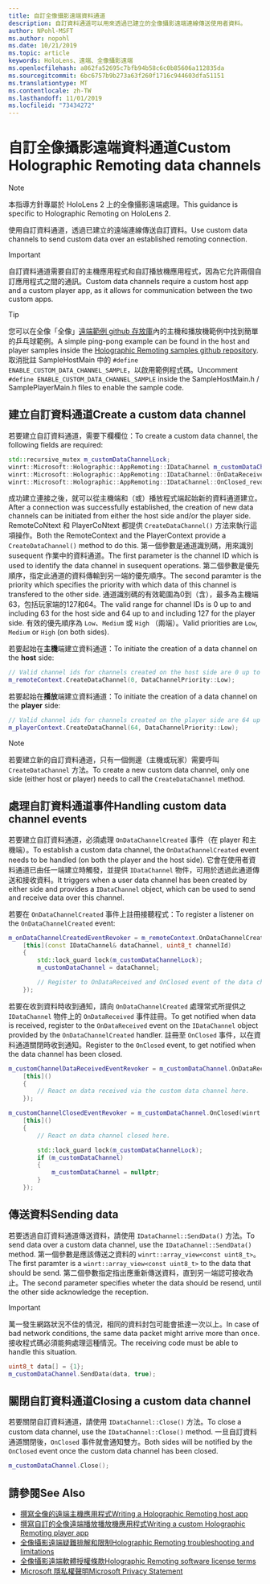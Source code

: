 ```yaml
---
title: 自訂全像攝影遠端資料通道
description: 自訂資料通道可以用來透過已建立的全像攝影遠端連線傳送使用者資料。
author: NPohl-MSFT
ms.author: nopohl
ms.date: 10/21/2019
ms.topic: article
keywords: HoloLens、遠端、全像攝影遠端
ms.openlocfilehash: a862fa52695c7bfb94b58c6c0b85606a112835da
ms.sourcegitcommit: 6bc6757b9b273a63f260f1716c944603dfa51151
ms.translationtype: MT
ms.contentlocale: zh-TW
ms.lasthandoff: 11/01/2019
ms.locfileid: "73434272"
---
```

# <a name="custom-holographic-remoting-data-channels"></a><span data-ttu-id="6f311-104">自訂全像攝影遠端資料通道</span><span class="sxs-lookup"><span data-stu-id="6f311-104">Custom Holographic Remoting data channels</span></span>

>[!NOTE]
><span data-ttu-id="6f311-105">本指導方針專屬於 HoloLens 2 上的全像攝影遠端處理。</span><span class="sxs-lookup"><span data-stu-id="6f311-105">This guidance is specific to Holographic Remoting on HoloLens 2.</span></span>

<span data-ttu-id="6f311-106">使用自訂資料通道，透過已建立的遠端連線傳送自訂資料。</span><span class="sxs-lookup"><span data-stu-id="6f311-106">Use custom data channels to send custom data over an established remoting connection.</span></span>

>[!IMPORTANT]
><span data-ttu-id="6f311-107">自訂資料通道需要自訂的主機應用程式和自訂播放機應用程式，因為它允許兩個自訂應用程式之間的通訊。</span><span class="sxs-lookup"><span data-stu-id="6f311-107">Custom data channels require a custom host app and a custom player app, as it allows for communication between the two custom apps.</span></span>

>[!TIP]
><span data-ttu-id="6f311-108">您可以在全像「全像」[遠端範例 github 存放庫](https://github.com/microsoft/MixedReality-HolographicRemoting-Samples)內的主機和播放機範例中找到簡單的乒乓球範例。</span><span class="sxs-lookup"><span data-stu-id="6f311-108">A simple ping-pong example can be found in the host and player samples inside the [Holographic Remoting samples github repository](https://github.com/microsoft/MixedReality-HolographicRemoting-Samples).</span></span> <span data-ttu-id="6f311-109">取消批註 SampleHostMain 中的 ```#define ENABLE_CUSTOM_DATA_CHANNEL_SAMPLE```，以啟用範例程式碼。</span><span class="sxs-lookup"><span data-stu-id="6f311-109">Uncomment ```#define ENABLE_CUSTOM_DATA_CHANNEL_SAMPLE``` inside the SampleHostMain.h / SamplePlayerMain.h files to enable the sample code.</span></span>


## <a name="create-a-custom-data-channel"></a><span data-ttu-id="6f311-110">建立自訂資料通道</span><span class="sxs-lookup"><span data-stu-id="6f311-110">Create a custom data channel</span></span>


<span data-ttu-id="6f311-111">若要建立自訂資料通道，需要下欄欄位：</span><span class="sxs-lookup"><span data-stu-id="6f311-111">To create a custom data channel, the following fields are required:</span></span>
```cpp
std::recursive_mutex m_customDataChannelLock;
winrt::Microsoft::Holographic::AppRemoting::IDataChannel m_customDataChannel = nullptr;
winrt::Microsoft::Holographic::AppRemoting::IDataChannel::OnDataReceived_revoker m_customChannelDataReceivedEventRevoker;
winrt::Microsoft::Holographic::AppRemoting::IDataChannel::OnClosed_revoker m_customChannelClosedEventRevoker;
```

<span data-ttu-id="6f311-112">成功建立連接之後，就可以從主機端和（或）播放程式端起始新的資料通道建立。</span><span class="sxs-lookup"><span data-stu-id="6f311-112">After a connection was successfully established, the creation of new data channels can be initiated from either the host side and/or the player side.</span></span> <span data-ttu-id="6f311-113">RemoteCoNtext 和 PlayerCoNtext 都提供 ```CreateDataChannel()``` 方法來執行這項操作。</span><span class="sxs-lookup"><span data-stu-id="6f311-113">Both the RemoteContext and the PlayerContext provide a ```CreateDataChannel()``` method to do this.</span></span> <span data-ttu-id="6f311-114">第一個參數是通道識別碼，用來識別 susequent 作業中的資料通道。</span><span class="sxs-lookup"><span data-stu-id="6f311-114">The first parameter is the channel ID which is used to identify the data channel in susequent operations.</span></span> <span data-ttu-id="6f311-115">第二個參數是優先順序，指定此通道的資料傳輸到另一端的優先順序。</span><span class="sxs-lookup"><span data-stu-id="6f311-115">The second paramter is the priority which specifies the priority with which data of this channel is transfered to the other side.</span></span> <span data-ttu-id="6f311-116">通道識別碼的有效範圍為0到（含），最多為主機端63，包括玩家端的127和64。</span><span class="sxs-lookup"><span data-stu-id="6f311-116">The valid range for channel IDs is 0 up to and including 63 for the host side and 64 up to and including 127 for the player side.</span></span> <span data-ttu-id="6f311-117">有效的優先順序為 ```Low```、```Medium``` 或 ```High``` （兩端）。</span><span class="sxs-lookup"><span data-stu-id="6f311-117">Valid priorities are ```Low```, ```Medium``` or ```High``` (on both sides).</span></span>

<span data-ttu-id="6f311-118">若要起始在**主機**端建立資料通道：</span><span class="sxs-lookup"><span data-stu-id="6f311-118">To initiate the creation of a data channel on the **host** side:</span></span>
```cpp
// Valid channel ids for channels created on the host side are 0 up to and including 63
m_remoteContext.CreateDataChannel(0, DataChannelPriority::Low);
```

<span data-ttu-id="6f311-119">若要起始在**播放**端建立資料通道：</span><span class="sxs-lookup"><span data-stu-id="6f311-119">To initiate the creation of a data channel on the **player** side:</span></span>
```cpp
// Valid channel ids for channels created on the player side are 64 up to and including 127
m_playerContext.CreateDataChannel(64, DataChannelPriority::Low);
```

>[!NOTE]
><span data-ttu-id="6f311-120">若要建立新的自訂資料通道，只有一個側邊（主機或玩家）需要呼叫 ```CreateDataChannel``` 方法。</span><span class="sxs-lookup"><span data-stu-id="6f311-120">To create a new custom data channel, only one side (either host or player) needs to call the ```CreateDataChannel``` method.</span></span>

## <a name="handling-custom-data-channel-events"></a><span data-ttu-id="6f311-121">處理自訂資料通道事件</span><span class="sxs-lookup"><span data-stu-id="6f311-121">Handling custom data channel events</span></span>

<span data-ttu-id="6f311-122">若要建立自訂資料通道，必須處理 ```OnDataChannelCreated``` 事件（在 player 和主機端）。</span><span class="sxs-lookup"><span data-stu-id="6f311-122">To establish a custom data channel, the ```OnDataChannelCreated``` event needs to be handled (on both the player and the host side).</span></span> <span data-ttu-id="6f311-123">它會在使用者資料通道已由任一端建立時觸發，並提供 ```IDataChannel``` 物件，可用於透過此通道傳送和接收資料。</span><span class="sxs-lookup"><span data-stu-id="6f311-123">It triggers when a user data channel has been created by either side and provides a ```IDataChannel``` object, which can be used to send and receive data over this channel.</span></span>

<span data-ttu-id="6f311-124">若要在 ```OnDataChannelCreated``` 事件上註冊接聽程式：</span><span class="sxs-lookup"><span data-stu-id="6f311-124">To register a listener on the ```OnDataChannelCreated``` event:</span></span>
```cpp
m_onDataChannelCreatedEventRevoker = m_remoteContext.OnDataChannelCreated(winrt::auto_revoke,
    [this](const IDataChannel& dataChannel, uint8_t channelId)
    {
        std::lock_guard lock(m_customDataChannelLock);
        m_customDataChannel = dataChannel;

        // Register to OnDataReceived and OnClosed event of the data channel here, see below...
    });
```

<span data-ttu-id="6f311-125">若要在收到資料時收到通知，請向 ```OnDataChannelCreated``` 處理常式所提供之 ```IDataChannel``` 物件上的 ```OnDataReceived``` 事件註冊。</span><span class="sxs-lookup"><span data-stu-id="6f311-125">To get notified when data is received, register to the ```OnDataReceived``` event on the ```IDataChannel``` object provided by the ```OnDataChannelCreated``` handler.</span></span> <span data-ttu-id="6f311-126">註冊至 ```OnClosed``` 事件，以在資料通道關閉時收到通知。</span><span class="sxs-lookup"><span data-stu-id="6f311-126">Register to the ```OnClosed``` event, to get notified when the data channel has been closed.</span></span>

```cpp
m_customChannelDataReceivedEventRevoker = m_customDataChannel.OnDataReceived(winrt::auto_revoke, 
    [this]()
    {
        // React on data received via the custom data channel here.
    });

m_customChannelClosedEventRevoker = m_customDataChannel.OnClosed(winrt::auto_revoke,
    [this]()
    {
        // React on data channel closed here.

        std::lock_guard lock(m_customDataChannelLock);
        if (m_customDataChannel)
        {
            m_customDataChannel = nullptr;
        }
    });
```

## <a name="sending-data"></a><span data-ttu-id="6f311-127">傳送資料</span><span class="sxs-lookup"><span data-stu-id="6f311-127">Sending data</span></span>

<span data-ttu-id="6f311-128">若要透過自訂資料通道傳送資料，請使用 ```IDataChannel::SendData()``` 方法。</span><span class="sxs-lookup"><span data-stu-id="6f311-128">To send data over a custom data channel, use the ```IDataChannel::SendData()``` method.</span></span> <span data-ttu-id="6f311-129">第一個參數是應該傳送之資料的 ```winrt::array_view<const uint8_t>```。</span><span class="sxs-lookup"><span data-stu-id="6f311-129">The first paramter is a ```winrt::array_view<const uint8_t>``` to the data that should be send.</span></span> <span data-ttu-id="6f311-130">第二個參數指定指出應重新傳送資料，直到另一端認可接收為止。</span><span class="sxs-lookup"><span data-stu-id="6f311-130">The second parameter specifies wheter the data should be resend, until the other side acknowledge the reception.</span></span> 

>[!IMPORTANT]
><span data-ttu-id="6f311-131">萬一發生網路狀況不佳的情況，相同的資料封包可能會抵達一次以上。</span><span class="sxs-lookup"><span data-stu-id="6f311-131">In case of bad network conditions, the same data packet might arrive more than once.</span></span> <span data-ttu-id="6f311-132">接收程式碼必須能夠處理這種情況。</span><span class="sxs-lookup"><span data-stu-id="6f311-132">The receiving code must be able to handle this situation.</span></span>

```cpp
uint8_t data[] = {1};
m_customDataChannel.SendData(data, true);
```

## <a name="closing-a-custom-data-channel"></a><span data-ttu-id="6f311-133">關閉自訂資料通道</span><span class="sxs-lookup"><span data-stu-id="6f311-133">Closing a custom data channel</span></span>

<span data-ttu-id="6f311-134">若要關閉自訂資料通道，請使用 ```IDataChannel::Close()``` 方法。</span><span class="sxs-lookup"><span data-stu-id="6f311-134">To close a custom data channel, use the ```IDataChannel::Close()``` method.</span></span> <span data-ttu-id="6f311-135">一旦自訂資料通道關閉後，```OnClosed``` 事件就會通知雙方。</span><span class="sxs-lookup"><span data-stu-id="6f311-135">Both sides will be notified by the ```OnClosed``` event once the custom data channel has been closed.</span></span>

```cpp
m_customDataChannel.Close();
```

## <a name="see-also"></a><span data-ttu-id="6f311-136">請參閱</span><span class="sxs-lookup"><span data-stu-id="6f311-136">See Also</span></span>
* [<span data-ttu-id="6f311-137">撰寫全像的遠端主機應用程式</span><span class="sxs-lookup"><span data-stu-id="6f311-137">Writing a Holographic Remoting host app</span></span>](holographic-remoting-create-host.md)
* [<span data-ttu-id="6f311-138">撰寫自訂的全像遠端播放播放機應用程式</span><span class="sxs-lookup"><span data-stu-id="6f311-138">Writing a custom Holographic Remoting player app</span></span>](holographic-remoting-create-player.md)
* [<span data-ttu-id="6f311-139">全像攝影遠端疑難排解和限制</span><span class="sxs-lookup"><span data-stu-id="6f311-139">Holographic Remoting troubleshooting and limitations</span></span>](holographic-remoting-troubleshooting.md)
* [<span data-ttu-id="6f311-140">全像攝影遠端軟體授權條款</span><span class="sxs-lookup"><span data-stu-id="6f311-140">Holographic Remoting software license terms</span></span>](https://docs.microsoft.com//legal/mixed-reality/microsoft-holographic-remoting-software-license-terms)
* [<span data-ttu-id="6f311-141">Microsoft 隱私權聲明</span><span class="sxs-lookup"><span data-stu-id="6f311-141">Microsoft Privacy Statement</span></span>](https://go.microsoft.com/fwlink/?LinkId=521839)
